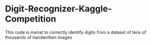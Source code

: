 # Digit-Recognizer-Kaggle-Competition
This code is menat to correctly identify digits from a dataset of tens of thousands of handwritten images
